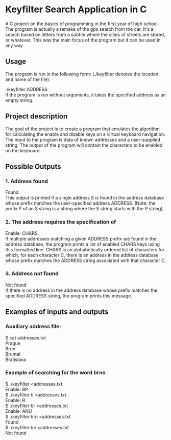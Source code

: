 # Keyfilter Search Application in C
A C project on the basics of programming in the first year of high school. The program is actually a remake of the gps search from the car. It's a search based on letters from a subfile where the cities of streets are stored, or whatever. This was the main focus of the program but it can be used in any way
 
## Usage
The program is run in the following form: (./keyfilter denotes the location and name of the file):

./keyfilter ADDRESS<br/>
If the program is run without arguments, it takes the specified address as an empty string.

## Project description
The goal of the project is to create a program that emulates the algorithm for calculating the enable and disable keys on a virtual keyboard navigation. The input to the program is data of known addresses and a user-supplied string. The output of the program will contain the characters to be enabled on the keyboard.

## Possible Outputs
### 1. Address found
Found. <br/>
This output is printed if a single address S is found in the address database whose prefix matches the user-specified address ADDRESS. (Note: the prefix P of an S string is a string where the S string starts with the P string).

### 2. The address requires the specification of
Enable: CHARS <br/>
If multiple addresses matching a given ADDRESS prefix are found in the address database, the program prints a list of enabled CHARS keys using this formatted line. CHARS is an alphabetically ordered list of characters for which, for each character C, there is an address in the address database whose prefix matches the ADDRESS string associated with that character C.

### 3. Address not found
Not found<br/>
If there is no address in the address database whose prefix matches the specified ADDRESS string, the program prints this message.

## Examples of inputs and outputs
### Auxiliary address file: <br/>
$ cat addresses.txt <br/>
Prague <br/>
Brno <br/>
Bruntal <br/>
Bratislava <br/>

### Example of searching for the word brno
$ ./keyfilter <addresses.txt <br/>
Enable: BP <br/>
$ ./keyfilter b <addresses.txt <br/>
Enable: R <br/>
$ ./keyfilter br <addresses.txt <br/>
Enable: ANU <br/>
$ ./keyfilter brn <addresses.txt <br/>
Found. <br/>
$ ./keyfilter be <addresses.txt <br/>
Not found <br/>
